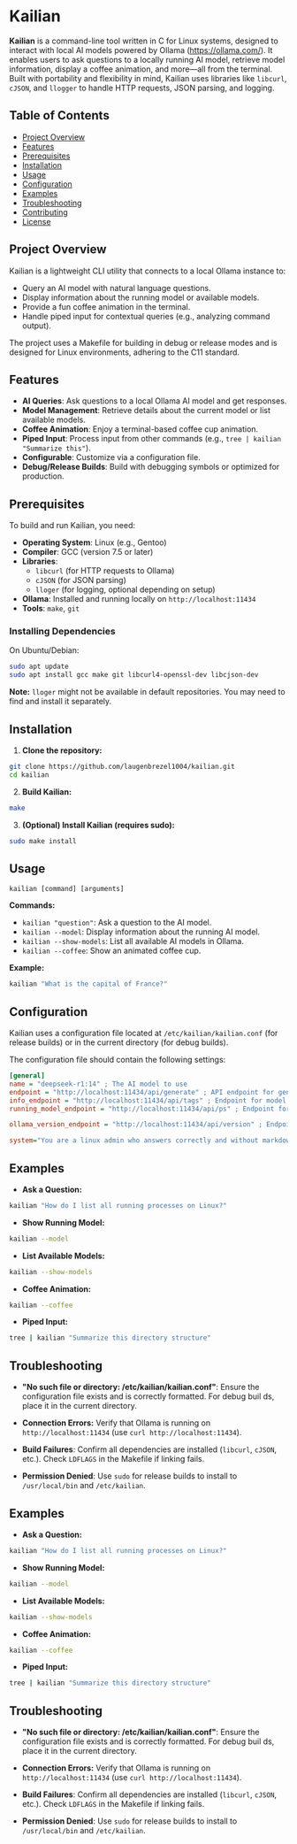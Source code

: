 
# Kailian

**Kailian** is a command-line tool written in C for Linux systems, designed to interact with local AI models powered by Ollama  (https://ollama.com/). It enables users to ask questions to a locally running AI model, retrieve model information, display a coffee animation, and more—all from the terminal. Built with portability and flexibility in mind, Kailian uses libraries like `libcurl`, `cJSON`, and `llogger` to handle HTTP requests, JSON parsing, and logging.

## Table of Contents
- [Project Overview](#project-overview)
- [Features](#features)
- [Prerequisites](#prerequisites)
- [Installation](#installation)
- [Usage](#usage)
- [Configuration](#configuration)
- [Examples](#examples)
- [Troubleshooting](#troubleshooting)
- [Contributing](#contributing)
- [License](#license)

## Project Overview

Kailian is a lightweight CLI utility that connects to a local Ollama instance to:

- Query an AI model with natural language questions.
- Display information about the running model or available models.
- Provide a fun coffee animation in the terminal.
- Handle piped input for contextual queries (e.g., analyzing command output).

The project uses a Makefile for building in debug or release modes and is designed for Linux environments, adhering to the C11 standard.

## Features
- **AI Queries**: Ask questions to a local Ollama AI model and get responses.
- **Model Management**: Retrieve details about the current model or list available models.
- **Coffee Animation**: Enjoy a terminal-based coffee cup animation.
- **Piped Input**: Process input from other commands (e.g., `tree | kailian "Summarize this"`).
- **Configurable**: Customize via a configuration file.
- **Debug/Release Builds**: Build with debugging symbols or optimized for production.

## Prerequisites

To build and run Kailian, you need:

- **Operating System**: Linux (e.g., Gentoo)
- **Compiler**: GCC (version 7.5 or later)
- **Libraries**:
  - `libcurl` (for HTTP requests to Ollama)
  - `cJSON` (for JSON parsing)
  - `lloger` (for logging, optional depending on setup)
- **Ollama**: Installed and running locally on `http://localhost:11434`
- **Tools**: `make`, `git`

### Installing Dependencies
On Ubuntu/Debian:

```bash
sudo apt update
sudo apt install gcc make git libcurl4-openssl-dev libcjson-dev 
```
**Note:** `lloger` might not be available in default repositories. You may need to find and install it separately.

## Installation

1. **Clone the repository:**

 ```bash
 git clone https://github.com/laugenbrezel1004/kailian.git 
 cd kailian 
 ```

2. **Build Kailian:**

 ```bash
 make
 ```

3. **(Optional) Install Kailian (requires sudo):**

 ```bash
 sudo make install 
 ```



## Usage

```
kailian [command] [arguments]
```

**Commands:**

- `kailian "question"`: Ask a question to the AI model.
- `kailian --model`: Display information about the running AI model.
- `kailian --show-models`: List all available AI models in Ollama.
- `kailian --coffee`: Show an animated coffee cup.

**Example:**

```bash
kailian "What is the capital of France?"
```

## Configuration

Kailian uses a configuration file located at `/etc/kailian/kailian.conf` (for release builds) or in the current directory (for debug builds).


The configuration file should contain the following settings:

```ini
[general]
name = "deepseek-r1:14" ; The AI model to use 
endpoint = "http://localhost:11434/api/generate" ; API endpoint for generating responses
info_endpoint = "http://localhost:11434/api/tags" ; Endpoint for model information
running_model_endpoint = "http://localhost:11434/api/ps" ; Endpoint for the running model

ollama_version_endpoint = "http://localhost:11434/api/version" ; Endpoint for Ollama version info

system="You are a linux admin who answers correctly and without markdown" ; System prompt to guide AI responses
```



## Examples

- **Ask a Question:**
 ```bash
 kailian "How do I list all running processes on Linux?"
 ```

- **Show Running Model:**
 ```bash
 kailian --model 
 ```

- **List Available Models:**

 ```bash
 kailian --show-models 
 ```

- **Coffee Animation:**
 ```bash
 kailian --coffee
 ```

- **Piped Input:**

 ```bash
 tree | kailian "Summarize this directory structure"
 ```



## Troubleshooting

- **"No such file or directory: /etc/kailian/kailian.conf"**: Ensure the configuration file exists and is correctly formatted. For debug buil
ds, place it in the current directory.
- **Connection Errors:** Verify that Ollama is running on `http://localhost:11434` (use `curl http://localhost:11434`).

- **Build Failures**: Confirm all dependencies are installed (`libcurl`, `cJSON`, etc.). Check `LDFLAGS` in the Makefile if linking fails.
- **Permission Denied**: Use `sudo` for release builds to install to `/usr/local/bin` and `/etc/kailian`.

## Examples

- **Ask a Question:**
 ```bash
 kailian "How do I list all running processes on Linux?"
 ```

- **Show Running Model:**
 ```bash
 kailian --model 
 ```

- **List Available Models:**

 ```bash
 kailian --show-models 
 ```

- **Coffee Animation:**
 ```bash
 kailian --coffee
 ```

- **Piped Input:**

 ```bash
 tree | kailian "Summarize this directory structure"
 ```



## Troubleshooting

- **"No such file or directory: /etc/kailian/kailian.conf"**: Ensure the configuration file exists and is correctly formatted. For debug buil
ds, place it in the current directory.
- **Connection Errors:** Verify that Ollama is running on `http://localhost:11434` (use `curl http://localhost:11434`).

- **Build Failures**: Confirm all dependencies are installed (`libcurl`, `cJSON`, etc.). Check `LDFLAGS` in the Makefile if linking fails.
- **Permission Denied**: Use `sudo` for release builds to install to `/usr/local/bin` and `/etc/kailian`.
